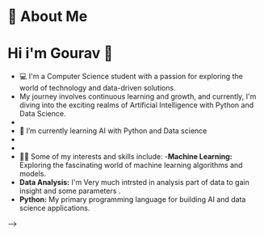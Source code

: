 # 🚀 About Me
# Hi i'm Gourav 👋

- 💻 I'm a Computer Science student with a passion for exploring the world of technology and data-driven solutions.
-    My journey involves continuous learning and growth, and currently, I'm diving into the exciting realms of Artificial Intelligence with Python and Data Science.
-
- 🌱 I’m currently learning AI with Python  and Data science
-
-
- 👨‍💻 Some of my interests and skills include:
-**Machine Learning:**  Exploring the fascinating world of machine learning algorithms and models.
- **Data Analysis:**    I'm Very much intrsted in analysis part of data to gain insight and some parameters .
- **Python:**           My primary programming language for building AI and data science applications.

-->
